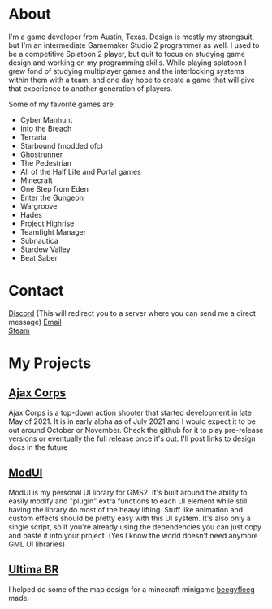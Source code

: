 # About
I'm a game developer from Austin, Texas. Design is mostly my strongsuit, but I'm an intermediate Gamemaker Studio 2 programmer as well. I used to be a competitive Splatoon 2 player, but quit to focus on studying game design and working on my programming skills. While playing splatoon I grew fond of studying multiplayer games and the interlocking systems within them with a team, and one day hope to create a game that will give that experience to another generation of players.  
  
 Some of my favorite games are:  
 - Cyber Manhunt
 - Into the Breach
 - Terraria
 - Starbound (modded ofc)
 - Ghostrunner
 - The Pedestrian
 - All of the Half Life and Portal games
 - Minecraft
 - One Step from Eden
 - Enter the Gungeon
 - Wargroove
 - Hades
 - Project Highrise
 - Teamfight Manager
 - Subnautica
 - Stardew Valley
 - Beat Saber
  
# Contact
[Discord](https://discord.gg/HCqHcRWRZE) (This will redirect you to a server where you can send me a direct message)
[Email](mailto:jonathandeiss2006@gmail.com)  
[Steam](https://steamcommunity.com/id/firesquid/)      
  
# My Projects
## [Ajax Corps](https://github.com/FireSquid6/ajax_corps)
Ajax Corps is a top-down action shooter that started development in late May of 2021. It is in early alpha as of July 2021 and I would expect it to be out around October or November. Check the github for it to play pre-release versions or eventually the full release once it's out. I'll post links to design docs in the future
  
## [ModUI](https://github.com/FireSquid6/modui)
ModUI is my personal UI library for GMS2. It's built around the ability to easily modify and "plugin" extra functions to each UI element while still having the library do most of the heavy lifting. Stuff like animation and custom effects should be pretty easy with this UI system. It's also only a single script, so if you're already using the dependencies you can just copy and paste it into your project. (Yes I know the world doesn't need anymore GML UI libraries)
  
 ## [Ultima BR](https://github.com/beegyfleeg/ultima)
 I helped do some of the map design for a minecraft minigame [beegyfleeg](https://github.com/beegyfleeg) made.  
